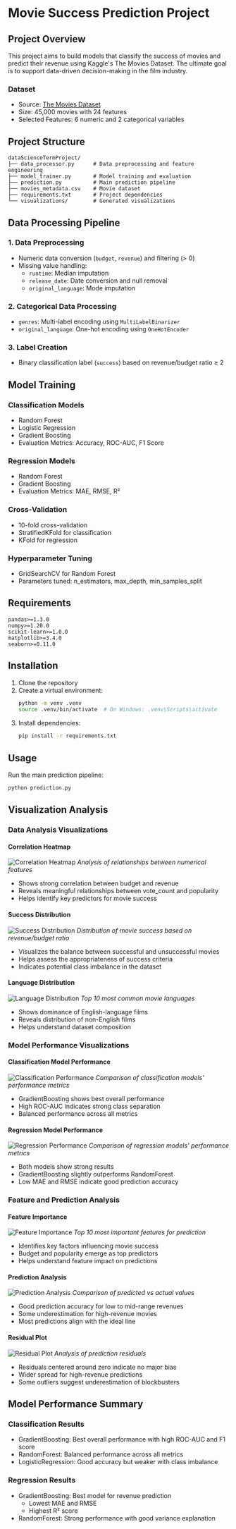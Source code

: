# Movie Success Prediction Project

## Project Overview
This project aims to build models that classify the success of movies and predict their revenue using Kaggle's The Movies Dataset. The ultimate goal is to support data-driven decision-making in the film industry.

### Dataset
- Source: [The Movies Dataset](https://www.kaggle.com/datasets/rounakbanik/the-movies-dataset?select=movies_metadata.csv)
- Size: 45,000 movies with 24 features
- Selected Features: 6 numeric and 2 categorical variables

## Project Structure

```
dataScienceTermProject/
├── data_processor.py      # Data preprocessing and feature engineering
├── model_trainer.py       # Model training and evaluation
├── prediction.py          # Main prediction pipeline
├── movies_metadata.csv    # Movie dataset
├── requirements.txt       # Project dependencies
└── visualizations/        # Generated visualizations
```

## Data Processing Pipeline

### 1. Data Preprocessing
- Numeric data conversion (`budget`, `revenue`) and filtering (> 0)
- Missing value handling:
  - `runtime`: Median imputation
  - `release_date`: Date conversion and null removal
  - `original_language`: Mode imputation

### 2. Categorical Data Processing
- `genres`: Multi-label encoding using `MultiLabelBinarizer`
- `original_language`: One-hot encoding using `OneHotEncoder`

### 3. Label Creation
- Binary classification label (`success`) based on revenue/budget ratio ≥ 2

## Model Training

### Classification Models
- Random Forest
- Logistic Regression
- Gradient Boosting
- Evaluation Metrics: Accuracy, ROC-AUC, F1 Score

### Regression Models
- Random Forest
- Gradient Boosting
- Evaluation Metrics: MAE, RMSE, R²

### Cross-Validation
- 10-fold cross-validation
- StratifiedKFold for classification
- KFold for regression

### Hyperparameter Tuning
- GridSearchCV for Random Forest
- Parameters tuned: n_estimators, max_depth, min_samples_split

## Requirements

```
pandas>=1.3.0
numpy>=1.20.0
scikit-learn>=1.0.0
matplotlib>=3.4.0
seaborn>=0.11.0
```

## Installation

1. Clone the repository
2. Create a virtual environment:
   ```bash
   python -m venv .venv
   source .venv/bin/activate  # On Windows: .venv\Scripts\activate
   ```
3. Install dependencies:
   ```bash
   pip install -r requirements.txt
   ```

## Usage

Run the main prediction pipeline:
```bash
python prediction.py
```

## Visualization Analysis

### Data Analysis Visualizations

#### Correlation Heatmap
![Correlation Heatmap](visualizations/correlation_heatmap.png)
*Analysis of relationships between numerical features*
- Shows strong correlation between budget and revenue
- Reveals meaningful relationships between vote_count and popularity
- Helps identify key predictors for movie success

#### Success Distribution
![Success Distribution](visualizations/success_distribution.png)
*Distribution of movie success based on revenue/budget ratio*
- Visualizes the balance between successful and unsuccessful movies
- Helps assess the appropriateness of success criteria
- Indicates potential class imbalance in the dataset

#### Language Distribution
![Language Distribution](visualizations/language_distribution.png)
*Top 10 most common movie languages*
- Shows dominance of English-language films
- Reveals distribution of non-English films
- Helps understand dataset composition

### Model Performance Visualizations

#### Classification Model Performance
![Classification Performance](visualizations/classification_performance.png)
*Comparison of classification models' performance metrics*
- GradientBoosting shows best overall performance
- High ROC-AUC indicates strong class separation
- Balanced performance across all metrics

#### Regression Model Performance
![Regression Performance](visualizations/regression_performance.png)
*Comparison of regression models' performance metrics*
- Both models show strong results
- GradientBoosting slightly outperforms RandomForest
- Low MAE and RMSE indicate good prediction accuracy

### Feature and Prediction Analysis

#### Feature Importance
![Feature Importance](visualizations/feature_importance.png)
*Top 10 most important features for prediction*
- Identifies key factors influencing movie success
- Budget and popularity emerge as top predictors
- Helps understand feature impact on predictions

#### Prediction Analysis
![Prediction Analysis](visualizations/prediction_analysis.png)
*Comparison of predicted vs actual values*
- Good prediction accuracy for low to mid-range revenues
- Some underestimation for high-revenue movies
- Most predictions align with the ideal line

#### Residual Plot
![Residual Plot](visualizations/residual_plot.png)
*Analysis of prediction residuals*
- Residuals centered around zero indicate no major bias
- Wider spread for high-revenue predictions
- Some outliers suggest underestimation of blockbusters

## Model Performance Summary

### Classification Results
- GradientBoosting: Best overall performance with high ROC-AUC and F1 score
- RandomForest: Balanced performance across all metrics
- LogisticRegression: Good accuracy but weaker with class imbalance

### Regression Results
- GradientBoosting: Best model for revenue prediction
  - Lowest MAE and RMSE
  - Highest R² score
- RandomForest: Strong performance with good variance explanation
 